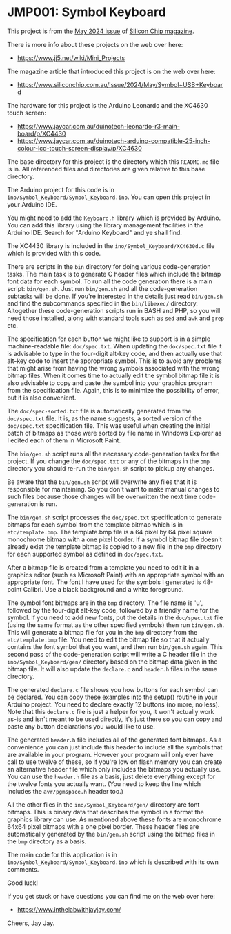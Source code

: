 # JMP001: Symbol Keyboard

This project is from the
[May 2024 issue](https://www.siliconchip.com.au/Issue/2024/May)
of
[Silicon Chip magazine](https://www.siliconchip.com.au/).

There is more info about these projects on the web over here:

- https://www.jj5.net/wiki/Mini_Projects

The magazine article that introduced this project is on the web over here:

- https://www.siliconchip.com.au/Issue/2024/May/Symbol+USB+Keyboard

The hardware for this project is the Arduino Leonardo and the XC4630 touch screen:

- https://www.jaycar.com.au/duinotech-leonardo-r3-main-board/p/XC4430
- https://www.jaycar.com.au/duinotech-arduino-compatible-25-inch-colour-lcd-touch-screen-display/p/XC4630

The base directory for this project is the directory which this `README.md` file is in. All referenced files and directories
are given relative to this base directory.

The Arduino project for this code is in `ino/Symbol_Keyboard/Symbol_Keyboard.ino`. You can open this project in your
Arduino IDE.

You might need to add the `Keyboard.h` library which is provided by Arduino. You can add this library using the library
management facilities in the Arduino IDE. Search for "Arduino Keyboard" and ye shall find.

The XC4430 library is included in the `ino/Symbol_Keyboard/XC4630d.c` file which is provided with this code.

There are scripts in the `bin` directory for doing various code-generation tasks. The main task is to generate C header
files which include the bitmap font data for each symbol. To run all the code generation there is a main script:
`bin/gen.sh`. Just run `bin/gen.sh` and all the code-generation subtasks will be done. If you're interested in the
details just read `bin/gen.sh` and find the subcommands specified in the `bin/libexec/` directory. Altogether these
code-generation scripts run in BASH and PHP, so you will need those installed, along with standard tools such as `sed` and
`awk` and `grep` etc.

The specification for each button we might like to support is in a simple machine-readable file: `doc/spec.txt`. When
updating the `doc/spec.txt` file it is advisable to type in the four-digit alt-key code, and then actually use that alt-key
code to insert the appropriate symbol. This is to avoid any problems that might arise from having the wrong symbols
associated with the wrong bitmap files. When it comes time to actually edit the symbol bitmap file it is also advisable
to copy and paste the symbol into your graphics program from the specification file. Again, this is to minimize the
possibility of error, but it is also convenient.

The `doc/spec-sorted.txt` file is automatically generated from the `doc/spec.txt` file. It is, as the name suggests, a
sorted version of the `doc/spec.txt` specification file. This was useful when creating the initial batch of bitmaps as those
were sorted by file name in Windows Explorer as I edited each of them in Microsoft Paint.

The `bin/gen.sh` script runs all the necessary code-generation tasks for the project. If you change the `doc/spec.txt` or
any of the bitmaps in the `bmp` directory you should re-run the `bin/gen.sh` script to pickup any changes.

Be aware that the `bin/gen.sh` script will overwrite any files that it is responsible for maintaining. So you don't want to
make manual changes to such files because those changes will be overwritten the next time code-generation is run.

The `bin/gen.sh` script processes the `doc/spec.txt` specification to generate bitmaps for each symbol from the template
bitmap which is in `etc/template.bmp`. The template.bmp file is a 64 pixel by 64 pixel square monochrome bitmap with a one
pixel border. If a symbol bitmap file doesn't already exist the template bitmap is copied to a new file in the `bmp`
directory for each supported symbol as defined in `doc/spec.txt`.

After a bitmap file is created from a template you need to edit it in a graphics editor (such as Microsoft Paint) with an
appropriate symbol with an appropriate font. The font I have used for the symbols I generated is 48-point Calibri. Use a
black background and a white foreground.

The symbol font bitmaps are in the `bmp` directory. The file name is 'u', followed by the four-digit alt-key code, followed
by a friendly name for the symbol. If you need to add new fonts, put the details in the `doc/spec.txt` file (using the same
format as the other specified symbols) then run `bin/gen.sh`. This will generate a bitmap file for you in the `bmp`
directory from the `etc/template.bmp` file. You need to edit the bitmap file so that it actually contains the font symbol
that you want, and then run `bin/gen.sh` again. This second pass of the code-generation script will write a C header file
in the `ino/Symbol_Keyboard/gen/` directory based on the bitmap data given in the bitmap file. It will also update the
`declare.c` and `header.h` files in the same directory.

The generated `declare.c` file shows you how buttons for each symbol can be declared. You can copy these examples into the
setup() routine in your Arduino project. You need to declare exactly 12 buttons (no more, no less). Note that this
`declare.c` file is just a helper for you, it won't actually work as-is and isn't meant to be used directly, it's just there
so you can copy and paste any button declarations you would like to use.

The generated `header.h` file includes all of the generated font bitmaps. As a convenience you can just include this header
to include all the symbols that are available in your program. However your program will only ever have call to use twelve
of these, so if you're low on flash memory you can create an alternative header file which only includes the bitmaps you
actually use. You can use the `header.h` file as a basis, just delete everything except for the twelve fonts you actually
want. (You need to keep the line which includes the `avr/pgmspace.h` header too.)

All the other files in the `ino/Symbol_Keyboard/gen/` directory are font bitmaps. This is binary data that describes the
symbol in a format the graphics library can use. As mentioned above these fonts are monochrome 64x64 pixel bitmaps with a
one pixel border. These header files are automatically generated by the `bin/gen.sh` script using the bitmap files in the
`bmp` directory as a basis.

The main code for this application is in `ino/Symbol_Keyboard/Symbol_Keyboard.ino` which is described with its own comments.

Good luck!

If you get stuck or have questions you can find me on the web over here:

- https://www.inthelabwithjayjay.com/

Cheers,
Jay Jay.
